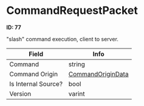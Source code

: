 # CommandRequestPacket

__ID: 77__

"slash" command execution, client to server.

<table><thead><tr><th>Field</th><th>Info</th></tr></thead><tbody>
<tr><td>Command</td><td>string</td></tr>
<tr><td>Command Origin</td><td><a href="../types/CommandOriginData.md">CommandOriginData</a></td></tr>
<tr><td>Is Internal Source?</td><td>bool</td></tr>
<tr><td>Version</td><td>varint</td></tr>
</tbody></table>